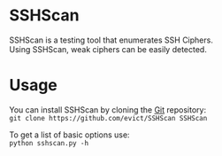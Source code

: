 SSHScan
=======

SSHScan is a testing tool that enumerates SSH Ciphers.<br>
Using SSHScan, weak ciphers can be easily detected.

Usage
=====

You can install SSHScan by cloning the [Git](https://github.com/evict/SSHScan) repository:<br>
`git clone https://github.com/evict/SSHScan SSHScan`

To get a list of basic options use: <br>
`python sshscan.py -h`
